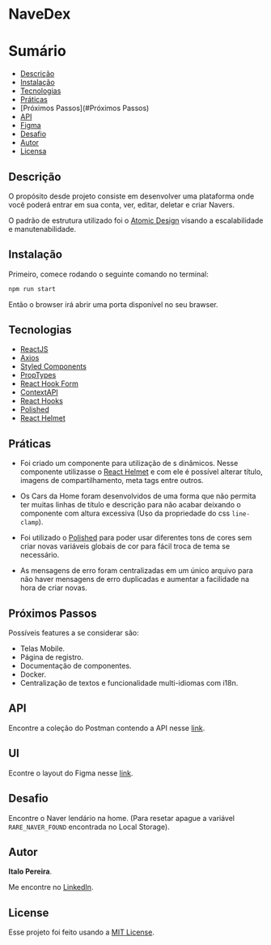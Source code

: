 # NaveDex

# Sumário

- [Descrição](#Descrição)
- [Instalação](#Instalação)
- [Tecnologias](#Tecnologias)
- [Práticas](#Práticas)
- [Próximos Passos](#Próximos Passos)
- [API](#API)
- [Figma](#UI)
- [Desafio](#Desafio)
- [Autor](#Autor)
- [Licensa](#Licensa)

## Descrição

O propósito desde projeto consiste em desenvolver uma plataforma onde você poderá entrar em sua conta, ver, editar, deletar e criar Navers.

O padrão de estrutura utilizado foi o [Atomic Design](https://atomicdesign.bradfrost.com/) visando a escalabilidade e manutenabilidade.

## Instalação

Primeiro, comece rodando o seguinte comando no terminal:

```bash
npm run start
```

Então o browser irá abrir uma porta disponível no seu brawser.

## Tecnologias

- [ReactJS](https://reactjs.org/)
- [Axios](https://github.com/axios/axios)
- [Styled Components](https://styled-components.com/)
- [PropTypes](https://www.npmjs.com/package/prop-types)
- [React Hook Form](http://react-hook-form.com/)
- [ContextAPI](https://reactjs.org/docs/context.html)
- [React Hooks](https://reactjs.org/docs/hooks-intro.html)
- [Polished](https://polished.js.org/docs/)
- [React Helmet](https://www.npmjs.com/package/react-helmet)

## Práticas

- Foi criado um componente para utilização de <head>s dinâmicos. Nesse componente utilizasse o [React Helmet](https://www.npmjs.com/package/react-helmet)
  e com ele é possível alterar título, imagens de compartilhamento, meta tags entre outros.
  
- Os Cars da Home foram desenvolvidos de uma forma que não permita ter muitas linhas de título e descrição para não acabar deixando o componente com altura excessiva (Uso da propriedade do css `line-clamp`).

- Foi utilizado o [Polished](https://polished.js.org/docs/) para poder usar diferentes tons de cores sem criar novas variáveis globais de cor para fácil troca de tema se necessário.

- As mensagens de erro foram centralizadas em um único arquivo para não haver mensagens de erro duplicadas e aumentar a facilidade na hora de criar novas.

## Próximos Passos

Possíveis features a se considerar são:

- Telas Mobile.
- Página de registro.
- Documentação de componentes.
- Docker.
- Centralização de textos e funcionalidade multi-idiomas com i18n.


## API

Encontre a coleção do Postman contendo a API nesse [link](https://www.getpostman.com/collections/e6afe4028c2a1e56e577).

## UI

Econtre o layout do Figma nesse [link](https://www.figma.com/file/II8UDFm2uJFZaD0FOPcinP/Teste-Fornt-End).

## Desafio

Encontre o Naver lendário na home. (Para resetar apague a variável `RARE_NAVER_FOUND` encontrada no Local Storage).

## Autor

**Italo Pereira**.

Me encontre no [LinkedIn](https://www.linkedin.com/in/matheus-cruz-54204b185/).

## License

Esse projeto foi feito usando a [MIT License](https://github.com/matheus-neves/navedex/blob/master/LICENSE.md).
